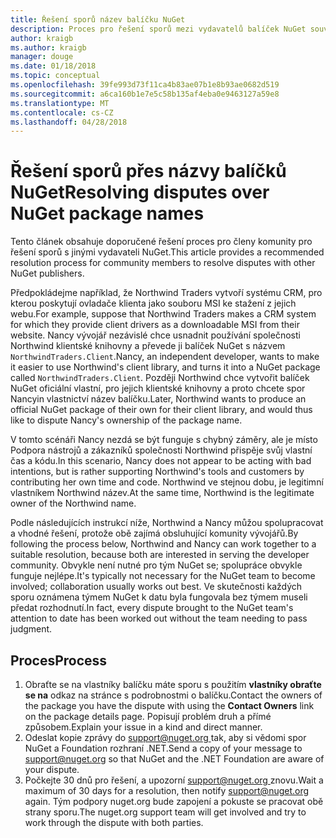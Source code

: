 ```yaml
---
title: Řešení sporů název balíčku NuGet
description: Proces pro řešení sporů mezi vydavatelů balíček NuGet související s brandingem, ochranné známky a jiných situacích konflikt.
author: kraigb
ms.author: kraigb
manager: douge
ms.date: 01/18/2018
ms.topic: conceptual
ms.openlocfilehash: 39fe993d73f11ca4b83ae07b1e8b93ae0682d519
ms.sourcegitcommit: a6ca160b1e7e5c58b135af4eba0e9463127a59e8
ms.translationtype: MT
ms.contentlocale: cs-CZ
ms.lasthandoff: 04/28/2018
---
```

# <a name="resolving-disputes-over-nuget-package-names"></a><span data-ttu-id="155ac-103">Řešení sporů přes názvy balíčků NuGet</span><span class="sxs-lookup"><span data-stu-id="155ac-103">Resolving disputes over NuGet package names</span></span>

<span data-ttu-id="155ac-104">Tento článek obsahuje doporučené řešení proces pro členy komunity pro řešení sporů s jinými vydavateli NuGet.</span><span class="sxs-lookup"><span data-stu-id="155ac-104">This article provides a recommended resolution process for community members to resolve disputes with other NuGet publishers.</span></span>

<span data-ttu-id="155ac-105">Předpokládejme například, že Northwind Traders vytvoří systému CRM, pro kterou poskytují ovladače klienta jako souboru MSI ke stažení z jejich webu.</span><span class="sxs-lookup"><span data-stu-id="155ac-105">For example, suppose that Northwind Traders makes a CRM system for which they provide client drivers as a downloadable MSI from their website.</span></span> <span data-ttu-id="155ac-106">Nancy vývojář nezávislé chce usnadnit používání společnosti Northwind klientské knihovny a převede ji balíček NuGet s názvem `NorthwindTraders.Client`.</span><span class="sxs-lookup"><span data-stu-id="155ac-106">Nancy, an independent developer, wants to make it easier to use Northwind's client library, and turns it into a NuGet package called `NorthwindTraders.Client`.</span></span> <span data-ttu-id="155ac-107">Později Northwind chce vytvořit balíček NuGet oficiální vlastní, pro jejich klientské knihovny a proto chcete spor Nancyin vlastnictví název balíčku.</span><span class="sxs-lookup"><span data-stu-id="155ac-107">Later, Northwind wants to produce an official NuGet package of their own for their client library, and would thus like to dispute Nancy's ownership of the package name.</span></span>

<span data-ttu-id="155ac-108">V tomto scénáři Nancy nezdá se být funguje s chybný záměry, ale je místo Podpora nástrojů a zákazníků společnosti Northwind přispěje svůj vlastní čas a kódu.</span><span class="sxs-lookup"><span data-stu-id="155ac-108">In this scenario, Nancy does not appear to be acting with bad intentions, but is rather supporting Northwind's tools and customers by contributing her own time and code.</span></span> <span data-ttu-id="155ac-109">Northwind ve stejnou dobu, je legitimní vlastníkem Northwind název.</span><span class="sxs-lookup"><span data-stu-id="155ac-109">At the same time, Northwind is the legitimate owner of the Northwind name.</span></span>

<span data-ttu-id="155ac-110">Podle následujících instrukcí níže, Northwind a Nancy můžou spolupracovat a vhodné řešení, protože obě zajímá obsluhující komunity vývojářů.</span><span class="sxs-lookup"><span data-stu-id="155ac-110">By following the process below, Northwind and Nancy can work together to a suitable resolution, because both are interested in serving the developer community.</span></span> <span data-ttu-id="155ac-111">Obvykle není nutné pro tým NuGet se; spolupráce obvykle funguje nejlépe.</span><span class="sxs-lookup"><span data-stu-id="155ac-111">It's typically not necessary for the NuGet team to become involved; collaboration usually works out best.</span></span> <span data-ttu-id="155ac-112">Ve skutečnosti každých sporu oznámena týmem NuGet k datu byla fungovala bez týmem museli předat rozhodnutí.</span><span class="sxs-lookup"><span data-stu-id="155ac-112">In fact, every dispute brought to the NuGet team's attention to date has been worked out without the team needing to pass judgment.</span></span>

## <a name="process"></a><span data-ttu-id="155ac-113">Proces</span><span class="sxs-lookup"><span data-stu-id="155ac-113">Process</span></span>

1. <span data-ttu-id="155ac-114">Obraťte se na vlastníky balíčku máte sporu s použitím **vlastníky obraťte se na** odkaz na stránce s podrobnostmi o balíčku.</span><span class="sxs-lookup"><span data-stu-id="155ac-114">Contact the owners of the package you have the dispute with using the **Contact Owners** link on the package details page.</span></span> <span data-ttu-id="155ac-115">Popisují problém druh a přímé způsobem.</span><span class="sxs-lookup"><span data-stu-id="155ac-115">Explain your issue in a kind and direct manner.</span></span>
2. <span data-ttu-id="155ac-116">Odeslat kopie zprávy do [ support@nuget.org ](mailto:support@nuget.org) tak, aby si vědomi spor NuGet a Foundation rozhraní .NET.</span><span class="sxs-lookup"><span data-stu-id="155ac-116">Send a copy of your message to [support@nuget.org](mailto:support@nuget.org) so that NuGet and the .NET Foundation are aware of your dispute.</span></span>
3. <span data-ttu-id="155ac-117">Počkejte 30 dnů pro řešení, a upozorní [ support@nuget.org ](mailto:support@nuget.org) znovu.</span><span class="sxs-lookup"><span data-stu-id="155ac-117">Wait a maximum of 30 days for a resolution, then notify [support@nuget.org](mailto:support@nuget.org) again.</span></span> <span data-ttu-id="155ac-118">Tým podpory nuget.org bude zapojení a pokuste se pracovat obě strany sporu.</span><span class="sxs-lookup"><span data-stu-id="155ac-118">The nuget.org support team will get involved and try to work through the dispute with both parties.</span></span>
